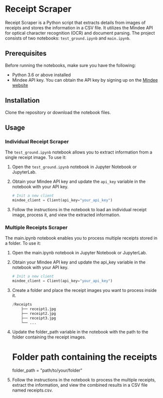 # Receipt Scraper

Receipt Scraper is a Python script that extracts details from images of receipts and stores the information in a CSV file. It utilizes the Mindee API for optical character recognition (OCR) and document parsing. The project consists of two notebooks: `test_ground.ipynb` and `main.ipynb`.

## Prerequisites

Before running the notebooks, make sure you have the following:

- Python 3.6 or above installed
- Mindee API key. You can obtain the API key by signing up on the [Mindee website](https://www.mindee.com/)

## Installation

Clone the repository or download the notebook files.

## Usage

### Individual Receipt Scraper

The `test_ground.ipynb` notebook allows you to extract information from a single receipt image. To use it:

1. Open the `test_ground.ipynb` notebook in Jupyter Notebook or JupyterLab.

2. Obtain your Mindee API key and update the `api_key` variable in the notebook with your API key.

   ```python
   # Init a new client
   mindee_client = Client(api_key="your_api_key")
3. Follow the instructions in the notebook to load an individual receipt image, process it, and view the extracted information.

### Multiple Receipts Scraper 

The main.ipynb notebook enables you to process multiple receipts stored in a folder. To use it:

1. Open the main.ipynb notebook in Jupyter Notebook or JupyterLab.

2. Obtain your Mindee API key and update the api_key variable in the notebook with your API key.

   ```python
   # Init a new client
   mindee_client = Client(api_key="your_api_key")
3. Create a folder and place the receipt images you want to process inside it.
    ```python
    /Receipts
        ├── receipt1.jpg
        ├── receipt2.jpg
        ├── receipt3.jpg
        └── ...
4. Update the folder_path variable in the notebook with the path to the folder containing the receipt images.
  
    # Folder path containing the receipts
    folder_path = "path/to/your/folder"
5. Follow the instructions in the notebook to process the multiple receipts, extract the information, and view the combined results in a CSV file named receipts.csv.

